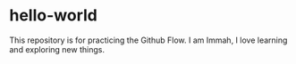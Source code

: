 # hello-world
This repository is for practicing the Github Flow.
I am Immah, I love learning and exploring new things.
